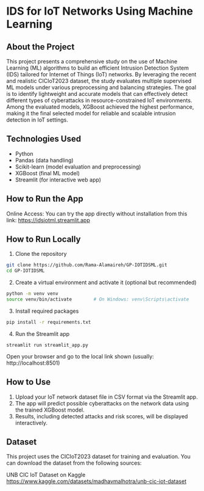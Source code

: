 # IDS for IoT Networks Using Machine Learning

## About the Project
This project presents a comprehensive study on the use of Machine Learning (ML) algorithms to build an efficient Intrusion Detection System (IDS) tailored for Internet of Things (IoT) networks. By leveraging the recent and realistic CICIoT2023 dataset, the study evaluates multiple supervised ML models under various preprocessing and balancing strategies. The goal is to identify lightweight and accurate models that can effectively detect different types of cyberattacks in resource-constrained IoT environments.
Among the evaluated models, XGBoost achieved the highest performance, making it the final selected model for reliable and scalable intrusion detection in IoT settings.

## Technologies Used
- Python
- Pandas (data handling)
- Scikit-learn (model evaluation and preprocessing)
- XGBoost (final ML model)
- Streamlit (for interactive web app)


## How to Run the App
Online Access:
You can try the app directly without installation from this link:
https://idsiotml.streamlit.app

## How to Run Locally
1. Clone the repository
```bash
git clone https://github.com/Rama-Alamaireh/GP-IOTIDSML.git
cd GP-IOTIDSML
```
2. Create a virtual environment and activate it (optional but recommended)
```bash
python -m venv venv
source venv/bin/activate        # On Windows: venv\Scripts\activate
```
3. Install required packages
```bash
pip install -r requirements.txt
```
4. Run the Streamlit app
```bach
streamlit run streamlit_app.py
```
Open your browser and go to the local link shown (usually: http://localhost:8501)
## How to Use
 1. Upload your IoT network dataset file in CSV format via the Streamlit app.
 2. The app will predict possible cyberattacks on the network data using the trained XGBoost model.
 3. Results, including detected attacks and risk scores, will be displayed interactively.

## Dataset
This project uses the CICIoT2023 dataset for training and evaluation.
You can download the dataset from the following sources:

UNB CIC IoT Dataset on Kaggle
https://www.kaggle.com/datasets/madhavmalhotra/unb-cic-iot-dataset
